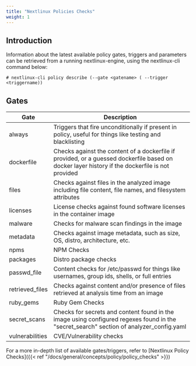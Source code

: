 ```yaml
---
title: "Nextlinux Policies Checks"
weight: 1
---
```


## Introduction

Information about the latest available policy gates, triggers and parameters can be retrieved from a running nextlinux-engine, using the nextlinux-cli command below:

`# nextlinux-cli policy describe (--gate <gatename> ( --trigger <triggername))`


## Gates

| Gate            | Description                                                |
|-----------------|------------------------------------------------------------|
| always          | Triggers that fire unconditionally if present in policy, useful for things like testing and blacklisting
| dockerfile      | Checks against the content of a dockerfile if provided, or a guessed dockerfile based on docker layer history if the dockerfile is not provided
| files           | Checks against files in the analyzed image including file  content, file names, and filesystem attributes
| licenses        | License checks against found software licenses in the container image
| malware         | Checks for malware scan findings in the image              
| metadata        | Checks against image metadata, such as size, OS, distro, architecture, etc.
| npms            | NPM Checks
| packages        | Distro package checks
| passwd_file     | Content checks for /etc/passwd for things like usernames, group ids, shells, or full entries
| retrieved_files | Checks against content and/or presence of files retrieved at analysis time from an image
| ruby_gems       | Ruby Gem Checks
| secret_scans    | Checks for secrets and content found in the image using configured regexes found in the "secret_search" section of analyzer_config.yaml
| vulnerabilities | CVE/Vulnerability checks

For a more in-depth list of available gates/triggers, refer to [Nextlinux Policy Checks]({{< ref "/docs/general/concepts/policy/policy_checks" >}})
